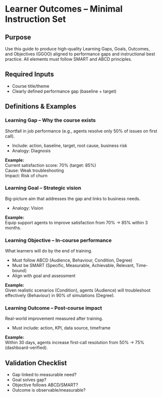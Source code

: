 # Learner Outcomes – Minimal Instruction Set

## Purpose
Use this guide to produce high-quality Learning Gaps, Goals, Outcomes, and Objectives (GGOO) aligned to performance gaps and instructional best practice. All elements must follow SMART and ABCD principles.

## Required Inputs
- Course title/theme
- Clearly defined performance gap (baseline + target)

## Definitions & Examples

### Learning Gap – Why the course exists
Shortfall in job performance (e.g., agents resolve only 50% of issues on first call).
- Include: action, baseline, target, root cause, business risk
- Analogy: Diagnosis

**Example:**  
Current satisfaction score: 70% (target: 85%)  
Cause: Weak troubleshooting  
Impact: Risk of churn

### Learning Goal – Strategic vision
Big-picture aim that addresses the gap and links to business needs.
- Analogy: Vision

**Example:**  
Equip support agents to improve satisfaction from 70% → 85% within 3 months.

### Learning Objective – In-course performance
What learners will do by the end of training.
- Must follow ABCD (Audience, Behaviour, Condition, Degree)  
- Must be SMART (Specific, Measurable, Achievable, Relevant, Time-bound)  
- Align with goal and assessment

**Example:**  
Given realistic scenarios (Condition), agents (Audience) will troubleshoot effectively (Behaviour) in 90% of simulations (Degree).

### Learning Outcome – Post-course impact
Real-world improvement measured after training.
- Must include: action, KPI, data source, timeframe

**Example:**  
Within 30 days, agents increase first-call resolution from 50% → 75% (dashboard-verified).

## Validation Checklist
- Gap linked to measurable need?
- Goal solves gap?
- Objective follows ABCD/SMART?
- Outcome is observable/measurable?
